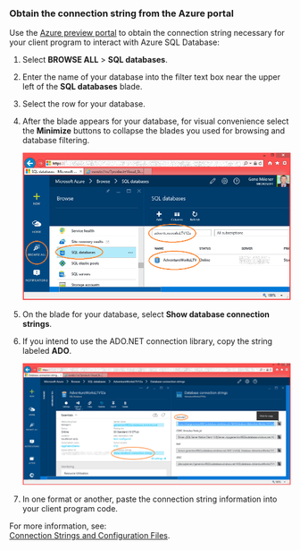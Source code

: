 <!--
includes/sql-database-include-connection-string-20-portalshots.md

Latest Freshness check:  2015-09-02 , GeneMi.

## Connection string
-->

### Obtain the connection string from the Azure portal

Use the [Azure preview portal](https://manage.windowsazure.cn/) to obtain the connection string necessary for your client program to interact with Azure SQL Database: 

1. Select **BROWSE ALL** > **SQL databases**.

2. Enter the name of your database into the filter text box near the upper left of the **SQL databases** blade.

3. Select the row for your database.

4. After the blade appears for your database, for visual convenience select the **Minimize** buttons to collapse the blades you used for browsing and database filtering. 
   
    ![Filter to isolate your database][ 10-FilterDatabase]
5. On the blade for your database, select **Show database connection strings**.

6. If you intend to use the ADO.NET connection library, copy the string labeled **ADO**. 

    ![Copy the ADO connection string for your database][20-CopyAdoConnectionString]

7. In one format or another, paste the connection string information into your client program code.

For more information, see:<br/>[Connection Strings and Configuration Files](http://msdn.microsoft.com/zh-cn/library/ms254494.aspx).

<!-- Image references. -->

[10-FilterDatabase]: ./media/sql-database-include-connection-string-20-portalshots/connqry-connstr-a.png

[20-CopyAdoConnectionString]: ./media/sql-database-include-connection-string-20-portalshots/connqry-connstr-b.png

<!--
These three includes/ files are a sequenced set, but you can pick and choose:

includes/sql-database-include-connection-string-20-portalshots.md
includes/sql-database-include-connection-string-30-compare.md
includes/sql-database-include-connection-string-40-config.md
-->